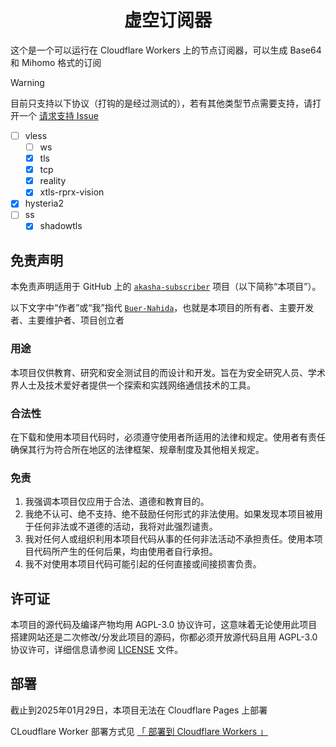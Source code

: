 <!-- markdownlint-disable-file MD001 MD013 MD033 -->
<h1 align = "center">虚空订阅器</h1>

这个是一个可以运行在 Cloudflare Workers 上的节点订阅器，可以生成 Base64 和 Mihomo 格式的订阅

> [!WARNING]
> 目前只支持以下协议（打钩的是经过测试的），若有其他类型节点需要支持，请打开一个 [请求支持 Issue](https://github.com/Buer-Nahida/akasha-subscriber/issues/new?template=%E8%AF%B7%E6%B1%82%E6%94%AF%E6%8C%81%E6%96%B0%E8%8A%82%E7%82%B9%E7%B1%BB%E5%9E%8B.md)
>
> - [ ] vless
>   - [ ] ws
>   - [x] tls
>   - [x] tcp
>   - [x] reality
>   - [x] xtls-rprx-vision
> - [x] hysteria2
> - [ ] ss
>   - [x] shadowtls

## 免责声明

本免责声明适用于 GitHub 上的 [`akasha-subscriber`](https://github.com/Buer-Nahida/akasha-subscriber) 项目（以下简称“本项目”）。

以下文字中“作者”或“我”指代 [`Buer-Nahida`](https://github.com/Buer-Nahida)，也就是本项目的所有者、主要开发者、主要维护者、项目创立者

### 用途

本项目仅供教育、研究和安全测试目的而设计和开发。旨在为安全研究人员、学术界人士及技术爱好者提供一个探索和实践网络通信技术的工具。

### 合法性

在下载和使用本项目代码时，必须遵守使用者所适用的法律和规定。使用者有责任确保其行为符合所在地区的法律框架、规章制度及其他相关规定。

### 免责

1. 我强调本项目仅应用于合法、道德和教育目的。
2. 我绝不认可、绝不支持、绝不鼓励任何形式的非法使用。如果发现本项目被用于任何非法或不道德的活动，我将对此强烈谴责。
3. 我对任何人或组织利用本项目代码从事的任何非法活动不承担责任。使用本项目代码所产生的任何后果，均由使用者自行承担。
4. 我不对使用本项目代码可能引起的任何直接或间接损害负责。

## 许可证

本项目的源代码及编译产物均用 AGPL-3.0 协议许可，这意味着无论使用此项目搭建网站还是二次修改/分发此项目的源码，你都必须开放源代码且用 AGPL-3.0 协议许可，详细信息请参阅 [LICENSE](./LICENSE) 文件。

## 部署

截止到2025年01月29日，本项目无法在 Cloudflare Pages 上部署

CLoudflare Worker 部署方式见 [「 部署到 Cloudflare Workers 」](https://github.com/Buer-Nahida/akasha-subscriber/wiki/%E9%83%A8%E7%BD%B2%E5%88%B0-Cloudflare-Workers)
